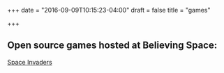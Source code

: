 +++
date = "2016-09-09T10:15:23-04:00"
draft = false
title = "games"

+++

## Open source games hosted at Believing Space:

<a href="http://invaders.believing.space">Space Invaders</a>



